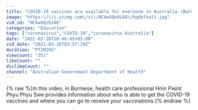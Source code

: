 ```yaml
---
title: "COVID-19 vaccines are available for everyone in Australia (Burmese)"
image: "https:\/\/i.ytimg.com\/vi\/NC6wXQn9i88\/hqdefault.jpg"
vid_id: "NC6wXQn9i88"
categories: "Education"
tags: ["coronavirus","COVID-19","coronavirus Australia"]
date: "2022-03-28T20:46:45+03:00"
vid_date: "2021-03-26T03:57:39Z"
duration: "PT1M29S"
viewcount: "351"
likeCount: ""
dislikeCount: ""
channel: "Australian Government Department of Health"
---
```

{% raw %}In this video, in Burmese, health care professional Hnin Pwint Phyu Phyu Swe provides information about who is able to get the COVID-19 vaccines and where you can go to receive your vaccinations.{% endraw %}
